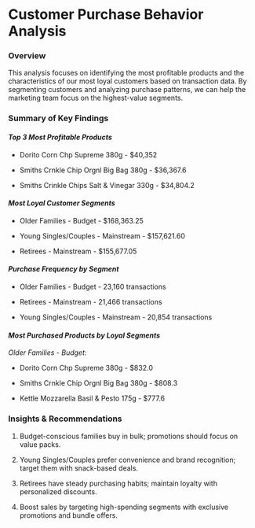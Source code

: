 # Customer Purchase Behavior Analysis

### Overview

This analysis focuses on identifying the most profitable products and the characteristics of our most loyal customers based on transaction data. By segmenting customers and analyzing purchase patterns, we can help the marketing team focus on the highest-value segments.

### Summary of Key Findings

#### *Top 3 Most Profitable Products*

- Dorito Corn Chp Supreme 380g - $40,352

- Smiths Crnkle Chip Orgnl Big Bag 380g - $36,367.6

- Smiths Crinkle Chips Salt & Vinegar 330g - $34,804.2

#### *Most Loyal Customer Segments*

- Older Families - Budget - $168,363.25

- Young Singles/Couples - Mainstream - $157,621.60

- Retirees - Mainstream - $155,677.05

#### *Purchase Frequency by Segment*

- Older Families - Budget - 23,160 transactions

- Retirees - Mainstream - 21,466 transactions

- Young Singles/Couples - Mainstream - 20,854 transactions

#### *Most Purchased Products by Loyal Segments*

*Older Families - Budget:*

- Dorito Corn Chp Supreme 380g - $832.0

- Smiths Crnkle Chip Orgnl Big Bag 380g - $808.3

- Kettle Mozzarella Basil & Pesto 175g - $777.6

### Insights & Recommendations

1. Budget-conscious families buy in bulk; promotions should focus on value packs.

2. Young Singles/Couples prefer convenience and brand recognition; target them with snack-based deals.

3. Retirees have steady purchasing habits; maintain loyalty with personalized discounts.

4. Boost sales by targeting high-spending segments with exclusive promotions and bundle offers.

